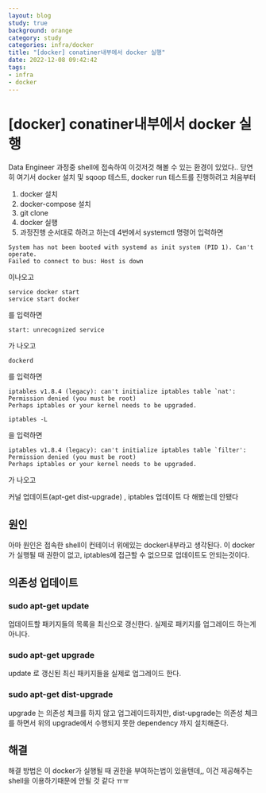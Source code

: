 ```yaml
---
layout: blog
study: true
background: orange
category: study
categories: infra/docker
title: "[docker] conatiner내부에서 docker 실행"
date: 2022-12-08 09:42:42
tags:
- infra
- docker
---
```


# [docker] conatiner내부에서 docker 실행

Data Engineer 과정중 shell에 접속하여 이것저것 해볼 수 있는 환경이 있었다..
당연히 여기서 docker 설치 및 sqoop 테스트, docker run 테스트를 진행하려고 처음부터 

1. docker 설치
2. docker-compose 설치
3. git clone
4. docker 실행
5. 과정진행
순서대로 하려고 하는데 4번에서 systemctl 명령어 입력하면  

```shell
System has not been booted with systemd as init system (PID 1). Can't operate.
Failed to connect to bus: Host is down
```
이나오고

```
service docker start
service start docker
```
를 입력하면

```shell
start: unrecognized service
```
가 나오고

```
dockerd
```

를 입력하면

```
iptables v1.8.4 (legacy): can't initialize iptables table `nat': Permission denied (you must be root)
Perhaps iptables or your kernel needs to be upgraded.
```
```
iptables -L 
```
을 입력하면

```
iptables v1.8.4 (legacy): can't initialize iptables table `filter': Permission denied (you must be root)
Perhaps iptables or your kernel needs to be upgraded.
```

가 나오고 


커널 업데이트(apt-get dist-upgrade) , iptables 업데이트 다 해봤는데 안됐다

## 원인
아마 원인은 접속한 shell이 컨테이너 위에있는 docker내부라고 생각된다. 이 docker가 실행될 때 권한이 없고, iptables에 접근할 수 없으므로 업데이트도 안되는것이다.

## 의존성 업데이트

### sudo apt-get update
업데이트할 패키지들의 목록을 최신으로 갱신한다. 실제로 패키지를 업그레이드 하는게 아니다.

### sudo apt-get upgrade
update 로 갱신된 최신 패키지들을 실제로 업그레이드 한다.

### sudo apt-get dist-upgrade
upgrade 는 의존성 체크를 하지 않고 업그레이드하지만, dist-upgrade는 의존성 체크를 하면서 위의 upgrade에서 수행되지 못한 dependency 까지 설치해준다. 


## 해결
해결 방법은 이 docker가 실행될 때 권한을 부여하는법이 있을텐데,, 이건 제공해주는 shell을 이용하기때문에 안될 것 같다 ㅠㅠ